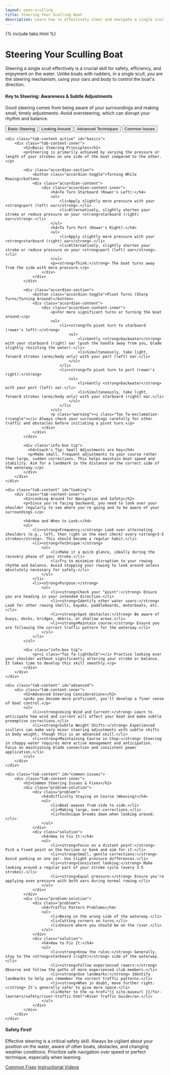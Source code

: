 ```yaml
---
layout: open-sculling
title: Steering Your Sculling Boat
description: Learn how to effectively steer and navigate a single scull.
---
```


{% include tabs.html %}

# Steering Your Sculling Boat

Steering a single scull effectively is a crucial skill for safety, efficiency, and enjoyment on the water. Unlike boats with rudders, in a single scull, *you* are the steering mechanism, using your oars and body to control the boat's direction.

<div class="info-box tip">
  <h4>Key to Steering: Awareness & Subtle Adjustments</h4>
  <p>Good steering comes from being aware of your surroundings and making small, timely adjustments. Avoid oversteering, which can disrupt your rhythm and balance.</p>
</div>

<div class="tab-container">
    <div class="tab-nav">
        <button class="tab-link active" data-tab="basics">Basic Steering</button>
        <button class="tab-link" data-tab="looking">Looking Around</button>
        <button class="tab-link" data-tab="advanced">Advanced Techniques</button>
        <button class="tab-link" data-tab="common-issues">Common Issues</button>
    </div>

    <div class="tab-content active" id="basics">
        <div class="tab-content-inner">
            <h2>Basic Steering Principles</h2>
            <p>Steering is primarily achieved by varying the pressure or length of your strokes on one side of the boat compared to the other.</p>

            <div class="accordion-section">
                <button class="accordion-toggle">Turning While Rowing</button>
                <div class="accordion-content">
                    <div class="accordion-content-inner">
                        <h4>To Turn Starboard (Rower's Left):</h4>
                        <ul>
                            <li>Apply slightly more pressure with your <strong>port (left) oar</strong>.</li>
                            <li>Alternatively, slightly shorten your stroke or reduce pressure on your <strong>starboard (right) oar</strong>.</li>
                        </ul>
                        <h4>To Turn Port (Rower's Right):</h4>
                        <ul>
                            <li>Apply slightly more pressure with your <strong>starboard (right) oar</strong>.</li>
                            <li>Alternatively, slightly shorten your stroke or reduce pressure on your <strong>port (left) oar</strong>.</li>
                        </ul>
                        <p><strong>Think:</strong> The boat turns away from the side with more pressure.</p>
                    </div>
                </div>
            </div>

            <div class="accordion-section">
                <button class="accordion-toggle">Pivot Turns (Sharp Turns/Turning Around)</button>
                <div class="accordion-content">
                    <div class="accordion-content-inner">
                        <p>For more significant turns or turning the boat around:</p>
                        <ul>
                            <li><strong>To pivot turn to starboard (rower's left):</strong>
                                <ul>
                                    <li>Gently <strong>backwater</strong> with your starboard (right) oar (push the handle away from you, blade slightly resisting the water).</li>
                                    <li>Simultaneously, take light, forward strokes (arms/body only) with your port (left) oar.</li>
                                </ul>
                            </li>
                            <li><strong>To pivot turn to port (rower's right):</strong>
                                <ul>
                                    <li>Gently <strong>backwater</strong> with your port (left) oar.</li>
                                    <li>Simultaneously, take light, forward strokes (arms/body only) with your starboard (right) oar.</li>
                                </ul>
                            </li>
                        </ul>
                        <p class="warning"><i class="fas fa-exclamation-triangle"></i> Always check your surroundings carefully for other traffic and obstacles before initiating a pivot turn.</p>
                    </div>
                </div>
            </div>
            
            <div class="info-box tip">
              <h4>Coach's Tip: Small Adjustments are Key</h4>
              <p>Make small, frequent adjustments to your course rather than large, sudden corrections. This helps maintain boat speed and stability. Aim for a landmark in the distance on the correct side of the waterway.</p>
            </div>
        </div>
    </div>

    <div class="tab-content" id="looking">
        <div class="tab-content-inner">
            <h2>Looking Around for Navigation and Safety</h2>
            <p>Since you're facing backward, you need to look over your shoulder regularly to see where you're going and to be aware of your surroundings.</p>
            
            <h4>How and When to Look:</h4>
            <ul>
                <li><strong>Frequency:</strong> Look over alternating shoulders (e.g., left, then right on the next check) every <strong>3-5 strokes</strong>. This should become a regular habit.</li>
                <li><strong>Technique:</strong>
                    <ul>
                        <li>Make it a quick glance, ideally during the recovery phase of your stroke.</li>
                        <li>Try to minimize disruption to your rowing rhythm and balance. Avoid stopping your rowing to look around unless absolutely necessary for safety.</li>
                    </ul>
                </li>
                <li><strong>Purpose:</strong>
                    <ul>
                        <li><strong>Check your "point":</strong> Ensure you are heading in your intended direction.</li>
                        <li><strong>Identify other water users:</strong> Look for other rowing shells, kayaks, paddleboards, motorboats, etc.</li>
                        <li><strong>Spot obstacles:</strong> Be aware of buoys, docks, bridges, debris, or shallow areas.</li>
                        <li><strong>Maintain course:</strong> Ensure you are following the correct traffic pattern for the waterway.</li>
                    </ul>
                </li>
            </ul>

            <div class="info-box tip">
                <p><i class="fas fa-lightbulb"></i> Practice looking over your shoulder without significantly altering your stroke or balance. It takes time to develop this skill smoothly.</p>
            </div>
        </div>
    </div>

    <div class="tab-content" id="advanced">
        <div class="tab-content-inner">
            <h2>Advanced Steering Considerations</h2>
            <p>As you become more proficient, you'll develop a finer sense of boat control.</p>
            <ul>
                <li><strong>Using Wind and Current:</strong> Learn to anticipate how wind and current will affect your boat and make subtle preemptive corrections.</li>
                <li><strong>Subtle Weight Shifts:</strong> Experienced scullers can make very minor steering adjustments with subtle shifts in body weight, though this is an advanced skill.</li>
                <li><strong>Maintaining Course in Chop:</strong> Steering in choppy water requires more active management and anticipation. Focus on maintaining blade connection and consistent power application.</li>
            </ul>
        </div>
    </div>

    <div class="tab-content" id="common-issues">
        <div class="tab-content-inner">
            <h2>Common Steering Issues & Fixes</h2>
            <div class="problem-solution">
                <div class="problem">
                    <h4>Difficulty Staying on Course (Weaving)</h4>
                    <ul>
                        <li>Boat weaves from side to side.</li>
                        <li>Making large, over-corrections.</li>
                        <li>Technique breaks down when looking around.</li>
                    </ul>
                </div>
                <div class="solution">
                    <h4>How to Fix It:</h4>
                    <ul>
                        <li><strong>Focus on a distant point:</strong> Pick a fixed point on the horizon or bank and aim for it.</li>
                        <li><strong>Small, gentle corrections:</strong> Avoid yanking on one oar. Use slight pressure differences.</li>
                        <li><strong>Consistent looking:</strong> Make looking around a regular part of your stroke cycle (every 3-5 strokes).</li>
                        <li><strong>Equal pressure:</strong> Ensure you're applying even pressure with both oars during normal rowing.</li>
                    </ul>
                </div>
            </div>
            <div class="problem-solution">
                <div class="problem">
                    <h4>Traffic Pattern Problems</h4>
                    <ul>
                        <li>Being on the wrong side of the waterway.</li>
                        <li>Cutting corners on turns.</li>
                        <li>Unsure where you should be on the river.</li>
                    </ul>
                </div>
                <div class="solution">
                    <h4>How to Fix It:</h4>
                    <ul>
                        <li><strong>Know the rules:</strong> Generally, stay to the <strong>starboard (right)</strong> side of the waterway.</li>
                        <li><strong>Follow experienced rowers:</strong> Observe and follow the paths of more experienced club members.</li>
                        <li><strong>Use landmarks:</strong> Identify landmarks to help you remember the correct traffic patterns.</li>
                        <li><strong>When in doubt, move further right:</strong> It's generally safer to give more space.</li>
                        <li>Refer to the <a href="{{ site.baseurl }}/for-learners/safety/river-traffic.html">River Traffic Guide</a>.</li>
                    </ul>
                </div>
            </div>
        </div>
    </div>
</div>

<div class="info-box warning">
  <h4><i class="fas fa-exclamation-triangle"></i> Safety First!</h4>
  <p>Effective steering is a critical safety skill. Always be vigilant about your position on the water, aware of other boats, obstacles, and changing weather conditions. Prioritize safe navigation over speed or perfect technique, especially when learning.</p>
</div>

<div class="navigation-links">
    <a href="{{ site.baseurl }}/open-sculling/technique/common-fixes.html" class="btn btn-primary"><i class="fas fa-arrow-left"></i> Common Fixes</a>
    <a href="{{ site.baseurl }}/for-learners/technique/videos.html" class="btn btn-primary">Instructional Videos <i class="fas fa-arrow-right"></i></a>
</div>
